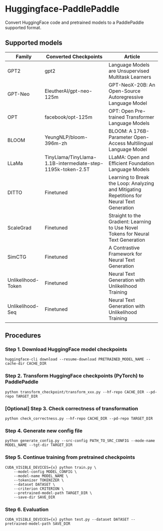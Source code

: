 # Huggingface-PaddlePaddle
Convert HuggingFace code and pretrained models to a PaddlePaddle supported format.

## Supported models
| Family             | Converted Checkpoints                                       | Article                                                                                     |
| ------------------ | ----------------------------------------------------------- | ------------------------------------------------------------------------------------------- |
| GPT2               | gpt2                                                        | Language Models are Unsupervised Multitask Learners                                         |
| GPT-Neo            | EleutherAI/gpt-neo-125m                                     | GPT-NeoX-20B: An Open-Source Autoregressive Language Model                                  |
| OPT                | facebook/opt-125m                                           | OPT: Open Pre-trained Transformer Language Models                                           |
| BLOOM              | YeungNLP/bloom-396m-zh                                      | BLOOM: A 176B-Parameter Open-Access Multilingual Language Model                             |
| LLaMa              | TinyLlama/TinyLlama-1.1B-intermediate-step-1195k-token-2.5T | LLaMA: Open and Efficient Foundation Language Models                                        |
| DITTO              | Finetuned                                                   | Learning to Break the Loop: Analyzing and Mitigating Repetitions for Neural Text Generation |
| ScaleGrad          | Finetuned                                                   | Straight to the Gradient: Learning to Use Novel Tokens for Neural Text Generation           |
| SimCTG             | Finetuned                                                   | A Contrastive Framework for Neural Text Generation                                          |
| Unlikelihood-Token | Finetuned                                                   | Neural Text Generation with Unlikelihood Training                                           |
| Unlikelihood-Seq   | Finetuned                                                   | Neural Text Generation with Unlikelihood Training                                           |


## Procedures

### Step 1. Download HuggingFace model checkpoints
```commandline
huggingface-cli download --resume-download PRETRAINED_MODEL_NAME --cache-dir CACHE_DIR
```

### Step 2. Transform HuggingFace checkpoints (PyTorch) to PaddlePaddle
```commandline
python transform_checkpoint/transform_xxx.py --hf-repo CACHE_DIR --pd-repo TARGET_DIR
```

### [Optional] Step 3. Check correctness of transformation
```commandline
python check_correctness.py --hf-repo CACHE_DIR --pd-repo TARGET_DIR
```

### Step 4. Generate new config file
```commandline
python generate_config.py --src-config PATH_TO_SRC_CONFIG --mode-name MODEL_NAME --tgt-dir TARGET_DIR
```

### Step 5. Continue training from pretrained checkpoints
```commandline
CUDA_VISIBLE_DEVICES={x} python train.py \
    --model-config MODEL_CONFIG \
    --model-name MODEL_NAME \
    --tokenizer TOKENIZER \
    --dataset DATASET \
    --criterion CRITERION \
    --pretrained-model-path TARGET_DIR \
    --save-dir SAVE_DIR
```

### Step 6. Evaluation
```commandline
CUDA_VISIBLE_DEVICES={x} python test.py --dataset DATASET --pretrained-model-path SAVE_DIR
```
